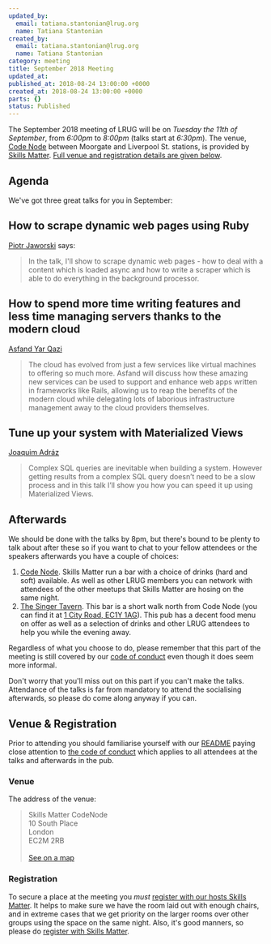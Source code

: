 ```yaml
---
updated_by:
  email: tatiana.stantonian@lrug.org
  name: Tatiana Stantonian
created_by:
  email: tatiana.stantonian@lrug.org
  name: Tatiana Stantonian
category: meeting
title: September 2018 Meeting
updated_at:
published_at: 2018-08-24 13:00:00 +0000
created_at: 2018-08-24 13:00:00 +0000
parts: {}
status: Published
---
```


The September 2018 meeting of LRUG will be on *Tuesday the 11th of September*,
from _6:00pm_ to _8:00pm_ (talks start at _6:30pm_).  The venue, [Code
Node][skills-matter-venue] between Moorgate and Liverpool St. stations, is
provided by [Skills Matter](http://www.skillsmatter.com).  [Full venue and
registration details are given below](#september18registration).

Agenda
------

We've got three great talks for you in September:

## How to scrape dynamic web pages using Ruby

[Piotr Jaworski](https://skillsmatter.com/legacy_profile/piotr-jaworski) says:

> In the talk, I'll show to scrape dynamic web pages - how to deal with a content which is loaded async and how to write a scraper which is able to do everything in the background processor.

## How to spend more time writing features and less time managing servers thanks to the modern cloud

[Asfand Yar Qazi](https://twitter.com/PaaSfand)

> The cloud has evolved from just a few services like virtual machines to offering so much more. Asfand will discuss how these amazing new services can be used to support and enhance web apps written in frameworks like Rails, allowing us to reap the benefits of the modern cloud while delegating lots of laborious infrastructure management away to the cloud providers themselves.

## Tune up your system with Materialized Views

[Joaquim Adráz](https://twitter.com/joaquimadraz)

> Complex SQL queries are inevitable when building a system. However getting results from a complex SQL query doesn’t need to be a slow process and in this talk I’ll show you how you can speed it up using Materialized Views.

Afterwards
----------

We should be done with the talks by 8pm, but there's bound to be plenty
to talk about after these so if you want to chat to your fellow attendees or
the speakers afterwards you have a couple of choices:

1. [Code Node][skills-matter-venue].  Skills Matter run a bar with a choice of
   drinks (hard and soft) available.  As well as other LRUG members you can
   network with attendees of the other meetups that Skills Matter are hosing on
   the same night.
2. [The Singer Tavern](http://singertavern.com/).  This bar is a short walk
   north from Code Node (you can find it at [1 City Road, EC1Y
   1AG](https://goo.gl/maps/w9kPu)).  This pub has a decent food menu on offer
   as well as a selection of drinks and other LRUG attendees to help you
   while the evening away.

Regardless of what you choose to do, please remember that this part of the
meeting is still covered by our [code of
conduct](http://readme.lrug.org/#code-of-condut) even though it does seem more
informal.

Don't worry that you'll miss out on this part if you can't make the talks.
Attendance of the talks is far from mandatory to attend the socialising
afterwards, so please do come along anyway if you can.

Venue & Registration <a name="september18registration">&nbsp;</a>
-----------------------------------------------------------

Prior to attending you should familiarise yourself with our
[README](http://readme.lrug.org/) paying close attention to [the code of
conduct](http://readme.lrug.org/#code-of-conduct) which applies to
all attendees at the talks and afterwards in the pub.

### Venue

The address of the venue:

> Skills Matter CodeNode<br/>10 South Place<br/>London<br/>EC2M 2RB<br/><br/>[See on a map](https://goo.gl/maps/ONJT4)

### Registration

To secure a place at the meeting you *must* [register with our hosts
Skills Matter][skills-matter-event].  It helps to
make sure we have the room laid out with enough chairs, and in extreme cases
that we get priority on the larger rooms over other groups using the space on
the same night.  Also, it's good manners, so please do [register with Skills
Matter][skills-matter-event].

[skills-matter-venue]: https://skillsmatter.com/locations/264-skills-matter-codenode
[skills-matter-event]: https://skillsmatter.com/meetups/11273-lrug-london-ruby-user-group

